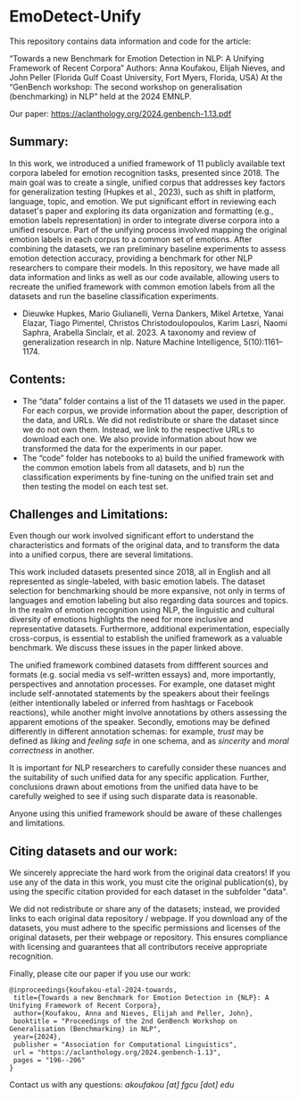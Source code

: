 # EmoDetect-Unify
This repository contains data information and code for the article:

“Towards a new Benchmark for Emotion Detection in NLP: A Unifying Framework of Recent Corpora”
Authors: Anna Koufakou, Elijah Nieves, and John Peller (Florida Gulf Coast University, Fort Myers, Florida, USA)
At the “GenBench workshop: The second workshop on generalisation (benchmarking) in NLP” held at the 2024 EMNLP. 

Our paper: https://aclanthology.org/2024.genbench-1.13.pdf

## Summary: 
In this work, we introduced a unified framework of 11 publicly available text corpora labeled for emotion recognition tasks, presented since 2018. The main goal was to create a single, unified corpus that addresses key factors for generalization testing (Hupkes et al., 2023), such as shift in platform, language, topic, and emotion. We put significant effort in reviewing each dataset's paper and exploring its data organization and formatting (e.g., emotion labels representation) in order to integrate diverse corpora into a unified resource. Part of the unifying process involved mapping the original emotion labels in each corpus to a common set of emotions. After combining the datasets, we ran preliminary baseline experiments to assess emotion detection accuracy, providing a benchmark for other NLP researchers to compare their models. In this repository, we have made all data information and links as well as our code available, allowing users to recreate the unified framework with common emotion labels from all the datasets and run the baseline classification experiments.

- Dieuwke Hupkes, Mario Giulianelli, Verna Dankers, Mikel Artetxe, Yanai Elazar, Tiago Pimentel, Christos Christodoulopoulos, Karim Lasri, Naomi Saphra, Arabella Sinclair, et al. 2023. A taxonomy and review
of generalization research in nlp. Nature Machine Intelligence, 5(10):1161–1174.

## Contents:
- The “data” folder contains a list of the 11 datasets we used in the paper. For each corpus, we provide information about the paper, description of the data, and URLs. We did not redistribute or share the dataset since we do not own them. Instead, we link to the respective URLs to download each one. We also provide information about how we transformed the data for the experiments in our paper.
- The “code” folder has notebooks to a) build the unified framework with the common emotion labels from all datasets, and b) run the classification experiments by fine-tuning on the unified train set and then testing the model on each test set. 

## Challenges and Limitations:
Even though our work involved significant effort to understand the characteristics and formats of the original data, and to transform the data into a unified corpus, there are several limitations. 

This work included datasets presented since 2018, all in English and all represented as single-labeled, with basic emotion labels. The dataset selection
for benchmarking should be more expansive, not only in terms of languages and emotion labeling
but also regarding data sources and topics. In the realm of emotion recognition using NLP, the linguistic and cultural diversity of emotions highlights
the need for more inclusive and representative datasets. Furthermore, additional experimentation,
especially cross-corpus, is essential to establish the unified framework as a valuable benchmark. We discuss these issues in the paper linked above.

The unified framework combined datasets from diffferent sources and formats (e.g. social media vs self-written essays) and, more importantly, perspectives and annotation processes. For example, one dataset might include self-annotated statements by the speakers about their feelings (either intentionally labeled or inferred from hashtags or Facebook reactions), while another might involve annotations by others assessing the apparent emotions of the speaker. Secondly, emotions may be defined differently in different annotation schemas: for example, _trust_ may be defined as _liking_ and _feeling safe_ in one schema, and as _sincerity_ and _moral correctness_ in another. 

It is important for NLP researchers to carefully consider these nuances and the suitability of such unified data for any specific application. Further, conclusions drawn about emotions from the unified data have to be carefully weighed to see if using such disparate data is reasonable.

Anyone using this unified framework should be aware of these challenges and limitations.

## Citing datasets and our work:
We sincerely appreciate the hard work from the original data creators! If you use any of the data in this work, you must cite the original publication(s), by using the specific citation provided for each dataset in the subfolder "data".

We did not redistribute or share any of the datasets; instead, we provided links to each original data repository / webpage. If you download any of the datasets, you must adhere to the specific permissions and licenses of the original datasets, per their webpage or repository. This ensures compliance with licensing and guarantees that all contributors receive appropriate recognition.

Finally, please cite our paper if you use our work:
```
@inproceedings{koufakou-etal-2024-towards,
 title={Towards a new Benchmark for Emotion Detection in {NLP}: A Unifying Framework of Recent Corpora},
 author={Koufakou, Anna and Nieves, Elijah and Peller, John},
 booktitle = "Proceedings of the 2nd GenBench Workshop on Generalisation (Benchmarking) in NLP",
 year={2024},
 publisher = "Association for Computational Linguistics",
 url = "https://aclanthology.org/2024.genbench-1.13",
 pages = "196--206"
}
```
Contact us with any questions: _akoufakou [at] fgcu [dot] edu_
